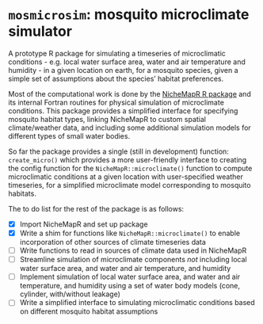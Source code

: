 
<!-- README.md is generated from README.Rmd. Please edit that file -->

# `mosmicrosim`: mosquito microclimate simulator

<!-- badges: start -->
<!-- badges: end -->

A prototype R package for simulating a timeseries of microclimatic
conditions - e.g. local water surface area, water and air temperature
and humidity - in a given location on earth, for a mosquito species,
given a simple set of assumptions about the species’ habitat
preferences.

Most of the computational work is done by the [NicheMapR R
package](https://mrke.github.io/) and its internal Fortran routines for
physical simulation of microclimate conditions. This package provides a
simplified interface for specifying mosquito habitat types, linking
NicheMapR to custom spatial climate/weather data, and including some
additional simulation models for different types of small water bodies.

So far the package provides a single (still in development) function:
`create_micro()` which provides a more user-friendly interface to
creating the config function for the `NicheMapR::microclimate()`
function to compute microclimatic conditions at a given location with
user-specified weather timeseries, for a simplified microclimate model
corresponding to mosquito habitats.

The to do list for the rest of the package is as follows:

- [x] Import NicheMapR and set up package
- [x] Write a shim for functions like `NicheMapR::microclimate()` to
  enable incorporation of other sources of climate timeseries data
- [ ] Write functions to read in sources of climate data used in
  NicheMapR
- [ ] Streamline simulation of microclimate components *not* including
  local water surface area, and water and air temperature, and humidity
- [ ] Implement simulation of local water surface area, and water and
  air temperature, and humidity using a set of water body models (cone,
  cylinder, with/without leakage)
- [ ] Write a simplified interface to simulating microclimatic
  conditions based on different mosquito habitat assumptions
